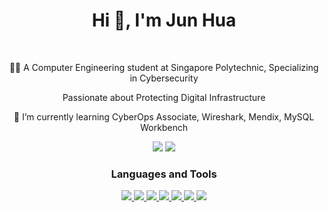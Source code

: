 <h1 align="center">Hi 👋, I'm Jun Hua</h1>

<br/>
<div align="center">
  
👨‍💻 A Computer Engineering student at Singapore Polytechnic, Specializing in Cybersecurity

Passionate about Protecting Digital Infrastructure  

🌱 I’m currently learning CyberOps Associate, Wireshark, Mendix, MySQL Workbench

<a href="https://linkedin.com/in/jun-hua-lee">
<img src="https://img.shields.io/badge/LinkedIn-0077B5?style=for-the-badge&logo=linkedin&logoColor=white"  /></a>

<a href="https://jun-hua-lee.github.io">
  <img src="https://img.shields.io/badge/Portfolio-008565?style=for-the-badge&logo=googledocs&logoColor=white" />  </a>

</div>

<h3 align="center">Languages and Tools</h3>
<p align="center"> 
  <a href="https://www.arduino.cc/" target="_blank" rel="noreferrer"> 
    <img src="https://skillicons.dev/icons?i=arduino"/> </a> 
  
  <a href="https://aws.amazon.com" target="_blank" rel="noreferrer"> 
    <img src="https://skillicons.dev/icons?i=aws"/> </a> 
    
  <a href="https://www.w3schools.com/cpp/" target="_blank" rel="noreferrer"> 
    <img src="https://skillicons.dev/icons?i=cpp"/> </a> 
    
  <a href="https://www.docker.com/" target="_blank" rel="noreferrer"> 
    <img src="https://skillicons.dev/icons?i=docker"/> </a> 
    
  <a href="https://www.linux.org/" target="_blank" rel="noreferrer"> 
    <img src="https://skillicons.dev/icons?i=linux"/> </a> 
    
  <a href="https://www.mysql.com/" target="_blank" rel="noreferrer"> 
    <img src="https://skillicons.dev/icons?i=mysql"/> </a> 
    
  <a href="https://www.python.org" target="_blank" rel="noreferrer"> 
    <img src="https://skillicons.dev/icons?i=py"/> </a> 
    
</p>

